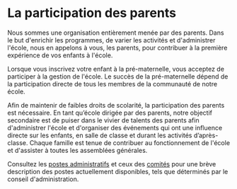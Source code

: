 # La participation des parents

Nous sommes une organisation entièrement menée par des parents. Dans le but d'enrichir les programmes, de varier les activités et d'administrer l'école, nous en appelons à vous, les parents, pour contribuer à la première expérience de vos enfants à l'école.  

Lorsque vous inscrivez votre enfant à la pré-maternelle, vous acceptez de participer à la gestion de l'école. Le succès de la pré-maternelle dépend de la participation directe de tous les membres de la communauté de notre école.  

Afin de maintenir de faibles droits de scolarité, la participation des parents est nécessaire. En tant qu’école dirigée par des parents, notre objectif secondaire est de puiser dans le vivier de talents des parents afin d'administrer l'école et d'organiser des événements qui ont une influence directe sur les enfants, en salle de classe et durant les activités d’après-classe. Chaque famille est tenue de contribuer au fonctionnement de l'école et d'assister à toutes les assemblées générales.

Consultez les [postes administratifs](board.html) et ceux des [comités](positions.html) pour une brève description des postes actuellement disponibles, tels que déterminés par le conseil d'administration.